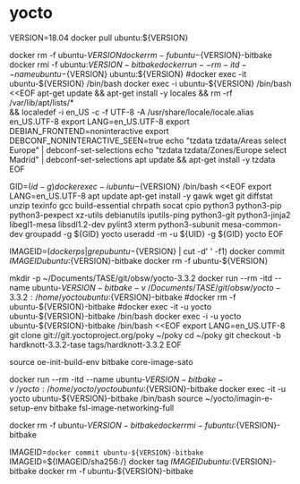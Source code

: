 # yocto

VERSION=18.04
docker pull ubuntu:${VERSION}

docker rm -f ubuntu-${VERSION}
docker rm -f ubuntu-${VERSION}-bitbake
docker rmi -f ubuntu:${VERSION}-bitbake
docker run --rm -itd --name ubuntu-${VERSION} ubuntu:${VERSION}
#docker exec -it ubuntu-${VERSION} /bin/bash
docker exec -i ubuntu-${VERSION} /bin/bash <<EOF
apt-get update && apt-get install -y locales && rm -rf /var/lib/apt/lists/* \
	&& localedef -i en_US -c -f UTF-8 -A /usr/share/locale/locale.alias en_US.UTF-8
export LANG=en_US.UTF-8
export DEBIAN_FRONTEND=noninteractive
export DEBCONF_NONINTERACTIVE_SEEN=true
echo "tzdata tzdata/Areas select Europe" | debconf-set-selections
echo "tzdata tzdata/Zones/Europe select Madrid" | debconf-set-selections
apt update && apt-get install -y tzdata
EOF

GID=$(id -g)
docker exec -i ubuntu-${VERSION} /bin/bash <<EOF
export LANG=en_US.UTF-8
apt update
apt-get install -y gawk wget git diffstat unzip texinfo gcc build-essential chrpath socat cpio python3 python3-pip python3-pexpect xz-utils debianutils iputils-ping python3-git python3-jinja2 libegl1-mesa libsdl1.2-dev pylint3 xterm python3-subunit mesa-common-dev
groupadd -g ${GID} yocto
useradd -m -u ${UID} -g ${GID} yocto
EOF

IMAGEID=$(docker ps | grep ubuntu-${VERSION} | cut -d' ' -f1)
docker commit ${IMAGEID} ubuntu:${VERSION}-bitbake
docker rm -f ubuntu-${VERSION}

mkdir -p ~/Documents/TASE/git/obsw/yocto-3.3.2
docker run --rm -itd --name ubuntu-${VERSION}-bitbake -v ~/Documents/TASE/git/obsw/yocto-3.3.2:/home/yocto ubuntu:${VERSION}-bitbake
#docker rm -f ubuntu-${VERSION}-bitbake
#docker exec -it -u yocto ubuntu-${VERSION}-bitbake /bin/bash
docker exec -i -u yocto ubuntu-${VERSION}-bitbake /bin/bash <<EOF
export LANG=en_US.UTF-8
git clone git://git.yoctoproject.org/poky ~/poky
cd ~/poky
git checkout -b hardknott-3.3.2-tase tags/hardknott-3.3.2
EOF

source oe-init-build-env
bitbake core-image-sato


docker run --rm -itd --name ubuntu-${VERSION}-bitbake -v ~/yocto:/home/yocto/yocto ubuntu:${VERSION}-bitbake
docker exec -it -u yocto ubuntu-${VERSION}-bitbake /bin/bash
source ~/yocto/imagin-e-setup-env
bitbake fsl-image-networking-full

docker rm -f ubuntu-${VERSION}-bitbake
docker rmi -f ubuntu:${VERSION}-bitbake

IMAGEID=`docker commit ubuntu-${VERSION}-bitbake`
IMAGEID=${IMAGEID/sha256:/}
docker tag ${IMAGEID} ubuntu:${VERSION}-bitbake
docker rm -f ubuntu-${VERSION}-bitbake